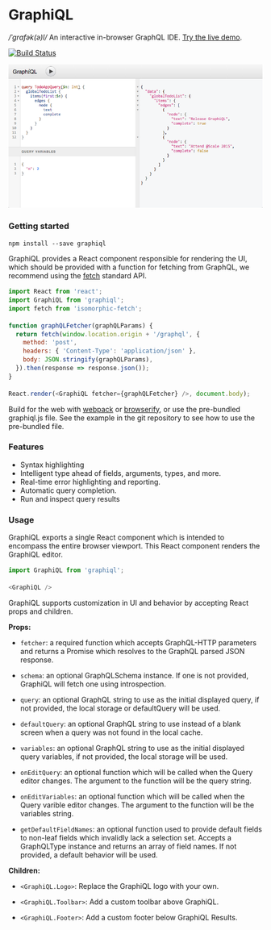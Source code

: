 GraphiQL
========

*/ˈɡrafək(ə)l/* An interactive in-browser GraphQL IDE. [Try the live demo](http://graphql-swapi.parseapp.com/graphiql/).

[![Build Status](https://travis-ci.org/graphql/graphiql.svg)](https://travis-ci.org/graphql/graphiql)

![](resources/graphiql.png)

### Getting started

```
npm install --save graphiql
```

GraphiQL provides a React component responsible for rendering the UI, which
should be provided with a function for fetching from GraphQL, we recommend using
the [fetch](https://fetch.spec.whatwg.org/) standard API.

```js
import React from 'react';
import GraphiQL from 'graphiql';
import fetch from 'isomorphic-fetch';

function graphQLFetcher(graphQLParams) {
  return fetch(window.location.origin + '/graphql', {
    method: 'post',
    headers: { 'Content-Type': 'application/json' },
    body: JSON.stringify(graphQLParams),
  }).then(response => response.json());
}

React.render(<GraphiQL fetcher={graphQLFetcher} />, document.body);
```

Build for the web with [webpack](http://webpack.github.io/) or
[browserify](http://browserify.org/), or use the pre-bundled graphiql.js file.
See the example in the git repository to see how to use the pre-bundled file.


### Features

* Syntax highlighting
* Intelligent type ahead of fields, arguments, types, and more.
* Real-time error highlighting and reporting.
* Automatic query completion.
* Run and inspect query results


### Usage

GraphiQL exports a single React component which is intended to encompass the
entire browser viewport. This React component renders the GraphiQL editor.

```js
import GraphiQL from 'graphiql';

<GraphiQL />
```

GraphiQL supports customization in UI and behavior by accepting React props
and children.

**Props:**

- `fetcher`: a required function which accepts GraphQL-HTTP parameters and
  returns a Promise which resolves to the GraphQL parsed JSON response.

- `schema`: an optional GraphQLSchema instance. If one is not provided,
  GraphiQL will fetch one using introspection.

- `query`: an optional GraphQL string to use as the initial displayed query,
  if not provided, the local storage or defaultQuery will be used.

- `defaultQuery`: an optional GraphQL string to use instead of a
  blank screen when a query was not found in the local cache.

- `variables`: an optional GraphQL string to use as the initial displayed
  query variables, if not provided, the local storage will be used.

- `onEditQuery`: an optional function which will be called when the Query
  editor changes. The argument to the function will be the query string.

- `onEditVariables`: an optional function which will be called when the Query
  varible editor changes. The argument to the function will be the
  variables string.

- `getDefaultFieldNames`: an optional function used to provide default fields
  to non-leaf fields which invalidly lack a selection set.
  Accepts a GraphQLType instance and returns an array of field names.
  If not provided, a default behavior will be used.

**Children:**

* `<GraphiQL.Logo>`: Replace the GraphiQL logo with your own.

* `<GraphiQL.Toolbar>`: Add a custom toolbar above GraphiQL.

* `<GraphiQL.Footer>`: Add a custom footer below GraphiQL Results.
